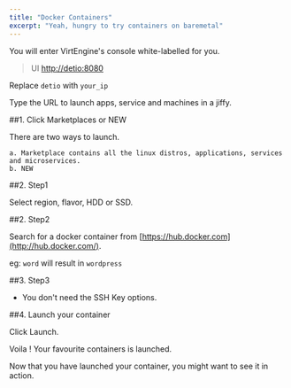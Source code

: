 ```yaml
---
title: "Docker Containers"
excerpt: "Yeah, hungry to try containers on baremetal"
---
```


You will enter VirtEngine's console white-labelled for you.

> UI [http://detio:8080](https://detio)  

Replace `detio` with `your_ip`

Type the URL to launch apps, service and machines in a jiffy.

##1. Click Marketplaces or NEW

There are two ways to launch.

    a. Marketplace contains all the linux distros, applications, services and microservices.
    b. NEW

##2. Step1

Select region, flavor, HDD or SSD.

##2. Step2

Search for a docker container from [https://hub.docker.com](http://hub.docker.com/).

eg: `word` will result in `wordpress`

##3. Step3

- You don't need the SSH Key options.


##4. Launch your container

Click Launch.

Voila ! Your favourite containers is launched.

Now that you have launched your container, you might want to see it in action.
